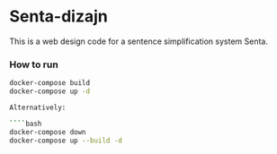 # Senta-dizajn
This is a web design code for a sentence simplification system Senta.

### How to run

````bash
docker-compose build
docker-compose up -d

Alternatively:

````bash
docker-compose down
docker-compose up --build -d
